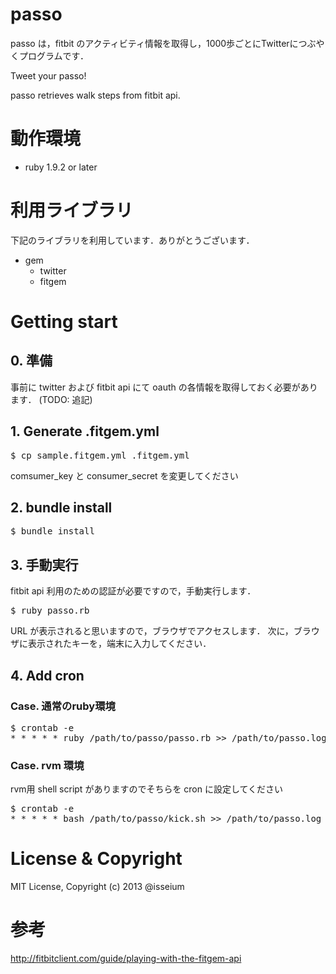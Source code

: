 passo
=====

passo は，fitbit のアクティビティ情報を取得し，1000歩ごとにTwitterにつぶやくプログラムです．

Tweet your passo!

passo retrieves walk steps from fitbit api.
    
# 動作環境
- ruby 1.9.2 or later

# 利用ライブラリ

下記のライブラリを利用しています．ありがとうございます．

* gem
  * twitter
  * fitgem


# Getting start

## 0. 準備

事前に twitter および fitbit api にて oauth の各情報を取得しておく必要があります．
(TODO: 追記)

## 1. Generate .fitgem.yml
<pre>
$ cp sample.fitgem.yml .fitgem.yml
</pre>

comsumer_key と consumer_secret を変更してください

## 2. bundle install
<pre>
$ bundle install
</pre>

## 3. 手動実行
fitbit api 利用のための認証が必要ですので，手動実行します．

<pre>
$ ruby passo.rb
</pre>

URL が表示されると思いますので，ブラウザでアクセスします．
次に，ブラウザに表示されたキーを，端末に入力してください．

## 4. Add cron

### Case. 通常のruby環境
<pre>
$ crontab -e
* * * * * ruby /path/to/passo/passo.rb >> /path/to/passo.log 2>&1
</pre>

### Case. rvm 環境
rvm用 shell script がありますのでそちらを cron に設定してください

<pre>
$ crontab -e
* * * * * bash /path/to/passo/kick.sh >> /path/to/passo.log 2>&1
</pre>

# License & Copyright
MIT License, Copyright (c) 2013 @isseium 

# 参考
http://fitbitclient.com/guide/playing-with-the-fitgem-api
